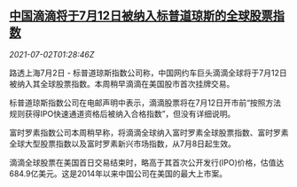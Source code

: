<!--1625191263000-->
[中国滴滴将于7月12日被纳入标普道琼斯的全球股票指数](https://cn.reuters.com/article/didi-sp-stock-index-0702-idCNKCS2E805H)
------

<div><i>2021-07-02T01:28:46Z</i></div><p>路透上海7月2日 - 标普道琼斯指数公司称，中国网约车巨头滴滴全球将于7月12日被纳入其全球股票指数。本周稍早滴滴在美国股市首次挂牌交易。</p><p>标普道琼斯指数公司在电邮声明中表示，滴滴股票将在7月12日开市前“按照方法规则获得IPO快速通道资格后被纳入合格指数”，但没有详细说明。</p><p>富时罗素指数公司本周稍早称，将滴滴全球纳入富时罗素全球股票指数、富时罗素全球大型股票指数以及富时罗素新兴市场指数，从7月8日起生效。</p><p>滴滴全球股票在美国首日交易结束时，略高于其首次公开发行(IPO)价格，估值达684.9亿美元。这是2014年以来中国公司在美国的最大上市案。</p>
